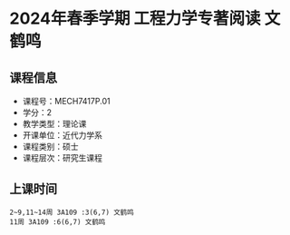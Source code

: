# 2024年春季学期 工程力学专著阅读 文鹤鸣






## 课程信息

- 课程号：MECH7417P.01
- 学分：2
- 教学类型：理论课
- 开课单位：近代力学系
- 课程类别：硕士
- 课程层次：研究生课程

## 上课时间

```
2~9,11~14周 3A109 :3(6,7) 文鹤鸣
11周 3A109 :6(6,7) 文鹤鸣
```

